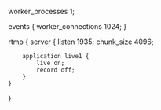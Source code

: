 worker_processes  1;

events {
    worker_connections  1024;
}

rtmp {
    server {
        listen 1935;
        chunk_size 4096;

        application live1 {
            live on;
            record off;
        }
    }
}
